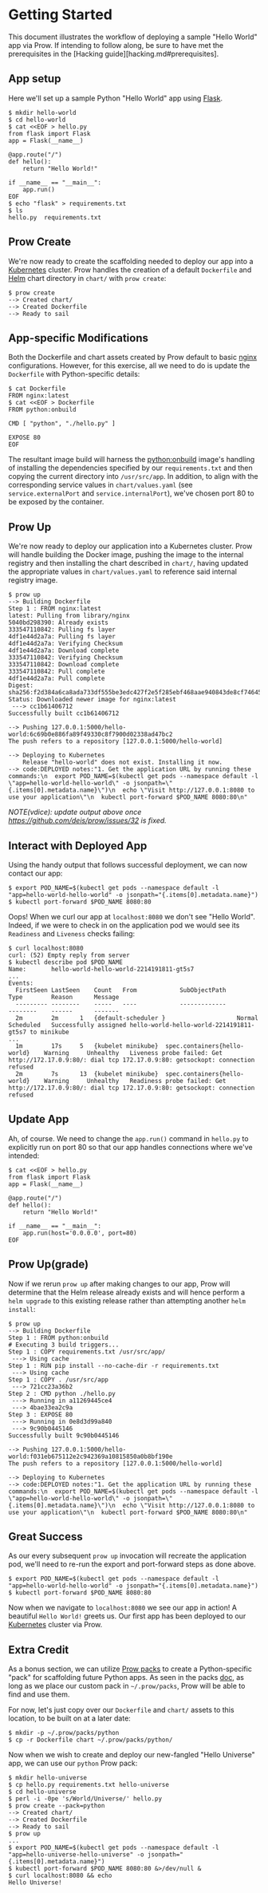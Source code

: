 # Getting Started

This document illustrates the workflow of deploying a sample "Hello World" app via Prow.  If intending to follow along, be sure to have met the prerequisites in the [Hacking guide][hacking.md#prerequisites].

## App setup

Here we'll set up a sample Python "Hello World" app using [Flask](http://flask.pocoo.org/).

```
$ mkdir hello-world
$ cd hello-world
$ cat <<EOF > hello.py
from flask import Flask
app = Flask(__name__)

@app.route("/")
def hello():
    return "Hello World!"

if __name__ == "__main__":
    app.run()
EOF
$ echo "flask" > requirements.txt
$ ls
hello.py  requirements.txt
```

## Prow Create

We're now ready to create the scaffolding needed to deploy our app into a [Kubernetes][] cluster.  Prow handles the creation of a default `Dockerfile` and [Helm][Helm] chart directory in `chart/` with `prow create`:

```
$ prow create
--> Created chart/
--> Created Dockerfile
--> Ready to sail
```

## App-specific Modifications

Both the Dockerfile and chart assets created by Prow default to basic [nginx][nginx] configurations. However, for this exercise, all we need to do is update the `Dockerfile` with Python-specific details:

```
$ cat Dockerfile
FROM nginx:latest
$ cat <<EOF > Dockerfile
FROM python:onbuild

CMD [ "python", "./hello.py" ]

EXPOSE 80
EOF
```

The resultant image build will harness the [python:onbuild](https://hub.docker.com/_/python/) image's handling of installing the dependencies specified by our `requirements.txt` and then copying the current directory into `/usr/src/app`.  In addition, to align with the corresponding service values in `chart/values.yaml` (see `service.externalPort` and `service.internalPort`), we've chosen port 80 to be exposed by the container.

## Prow Up

We're now ready to deploy our application into a Kubernetes cluster.  Prow will handle building the Docker image, pushing the image to the internal registry and then installing the chart described in `chart/`, having updated the appropriate values in `chart/values.yaml` to reference said internal registry image.

```
$ prow up
--> Building Dockerfile
Step 1 : FROM nginx:latest
latest: Pulling from library/nginx
5040bd298390: Already exists
333547110842: Pulling fs layer
4df1e44d2a7a: Pulling fs layer
4df1e44d2a7a: Verifying Checksum
4df1e44d2a7a: Download complete
333547110842: Verifying Checksum
333547110842: Download complete
333547110842: Pull complete
4df1e44d2a7a: Pull complete
Digest: sha256:f2d384a6ca8ada733df555be3edc427f2e5f285ebf468aae940843de8cf74645
Status: Downloaded newer image for nginx:latest
 ---> cc1b61406712
Successfully built cc1b61406712

--> Pushing 127.0.0.1:5000/hello-world:6c69b0e886fa89f49330c8f7900d02338ad47bc2
The push refers to a repository [127.0.0.1:5000/hello-world]

--> Deploying to Kubernetes
    Release "hello-world" does not exist. Installing it now.
--> code:DEPLOYED notes:"1. Get the application URL by running these commands:\n  export POD_NAME=$(kubectl get pods --namespace default -l \"app=hello-world-hello-world\" -o jsonpath=\"{.items[0].metadata.name}\")\n  echo \"Visit http://127.0.0.1:8080 to use your application\"\n  kubectl port-forward $POD_NAME 8080:80\n"
```

_NOTE(vdice): update output above once https://github.com/deis/prow/issues/32 is fixed._

## Interact with Deployed App

Using the handy output that follows successful deployment, we can now contact our app:

```
$ export POD_NAME=$(kubectl get pods --namespace default -l "app=hello-world-hello-world" -o jsonpath="{.items[0].metadata.name}")
$ kubectl port-forward $POD_NAME 8080:80
```

Oops! When we curl our app at `localhost:8080` we don't see "Hello World".  Indeed, if we were to check in on the application pod we would see its `Readiness` and `Liveness` checks failing:

```
$ curl localhost:8080
curl: (52) Empty reply from server
$ kubectl describe pod $POD_NAME
Name:		hello-world-hello-world-2214191811-gt5s7
...
Events:
  FirstSeen	LastSeen	Count	From			SubObjectPath			Type		Reason		Message
  ---------	--------	-----	----			-------------			--------	------		-------
  2m		2m		1	{default-scheduler }					Normal		Scheduled	Successfully assigned hello-world-hello-world-2214191811-gt5s7 to minikube
...
  1m		17s		5	{kubelet minikube}	spec.containers{hello-world}	Warning		Unhealthy	Liveness probe failed: Get http://172.17.0.9:80/: dial tcp 172.17.0.9:80: getsockopt: connection refused
  2m		7s		13	{kubelet minikube}	spec.containers{hello-world}	Warning		Unhealthy	Readiness probe failed: Get http://172.17.0.9:80/: dial tcp 172.17.0.9:80: getsockopt: connection refused
```

## Update App

Ah, of course.  We need to change the `app.run()` command in `hello.py` to explicitly run on port 80 so that our app handles connections where we've intended:

```
$ cat <<EOF > hello.py
from flask import Flask
app = Flask(__name__)

@app.route("/")
def hello():
    return "Hello World!"

if __name__ == "__main__":
    app.run(host='0.0.0.0', port=80)
EOF
```

## Prow Up(grade)

Now if we rerun `prow up` after making changes to our app, Prow will determine that the Helm release already exists and will hence perform a `helm upgrade` to this existing release rather than attempting another `helm install`:

```
$ prow up
--> Building Dockerfile
Step 1 : FROM python:onbuild
# Executing 3 build triggers...
Step 1 : COPY requirements.txt /usr/src/app/
 ---> Using cache
Step 1 : RUN pip install --no-cache-dir -r requirements.txt
 ---> Using cache
Step 1 : COPY . /usr/src/app
 ---> 721cc23a36b2
Step 2 : CMD python ./hello.py
 ---> Running in a11269445ce4
 ---> 4bae33ea2c9a
Step 3 : EXPOSE 80
 ---> Running in 0e8d3d99a840
 ---> 9c90b0445146
Successfully built 9c90b0445146

--> Pushing 127.0.0.1:5000/hello-world:f031eb675112e2c942369a10815850a0b8bf190e
The push refers to a repository [127.0.0.1:5000/hello-world]

--> Deploying to Kubernetes
--> code:DEPLOYED notes:"1. Get the application URL by running these commands:\n  export POD_NAME=$(kubectl get pods --namespace default -l \"app=hello-world-hello-world\" -o jsonpath=\"{.items[0].metadata.name}\")\n  echo \"Visit http://127.0.0.1:8080 to use your application\"\n  kubectl port-forward $POD_NAME 8080:80\n"
```

## Great Success

As our every subsequent `prow up` invocation will recreate the application pod, we'll need to re-run the export and port-forward steps as done above.

```
$ export POD_NAME=$(kubectl get pods --namespace default -l "app=hello-world-hello-world" -o jsonpath="{.items[0].metadata.name}")
$ kubectl port-forward $POD_NAME 8080:80
```

Now when we navigate to `localhost:8080` we see our app in action!  A beautiful `Hello World!` greets us.  Our first app has been deployed to our [Kubernetes][] cluster via Prow.

## Extra Credit

As a bonus section, we can utilize [Prow packs](packs.md) to create a Python-specific "pack" for scaffolding future Python apps.  As seen in the packs [doc](packs.md), as long as we place our custom pack in `~/.prow/packs`, Prow will be able to find and use them.

For now, let's just copy over our `Dockerfile` and `chart/` assets to this location, to be built on at a later date:

```
$ mkdir -p ~/.prow/packs/python
$ cp -r Dockerfile chart ~/.prow/packs/python/
```

Now when we wish to create and deploy our new-fangled "Hello Universe" app, we can use our `python` Prow pack:

```
$ mkdir hello-universe
$ cp hello.py requirements.txt hello-universe
$ cd hello-universe
$ perl -i -0pe 's/World/Universe/' hello.py
$ prow create --pack=python
--> Created chart/
--> Created Dockerfile
--> Ready to sail
$ prow up
...
$ export POD_NAME=$(kubectl get pods --namespace default -l "app=hello-universe-hello-universe" -o jsonpath="{.items[0].metadata.name}")
$ kubectl port-forward $POD_NAME 8080:80 &>/dev/null &
$ curl localhost:8080 && echo
Hello Universe!
```

[Helm]: https://github.com/kubernetes/helm
[nginx]: https://nginx.org/en/
[Kubernetes]: https://kubernetes.io/
